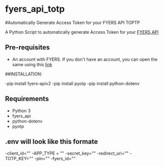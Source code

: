 # fyers_api_totp

#Automatically Generate Access Token for your FYERS API TOPTP

A Python Script to automatically generate Access Token for your [FYERS API](https://fyers.in?id=XS12141)

## Pre-requisites

- An account with FYERS. If you don't have an account, you can open the same using this [link](https://open-an-account.fyers.in/?id=XS12141)

##INSTALLATION:

-pip install fyers-apiv2
-pip install pyotp
-pip install python-dotenv

## Requirements

- Python 3
- fyers_api
- python-dotenv
- pyotp

## .env will look like this formate

-client_id=""
-APP_TYPE = ""
-secret_key=""
-redirect_uri=""
-TOTP_KEY=""
-pin=""
-fyers_id=""
